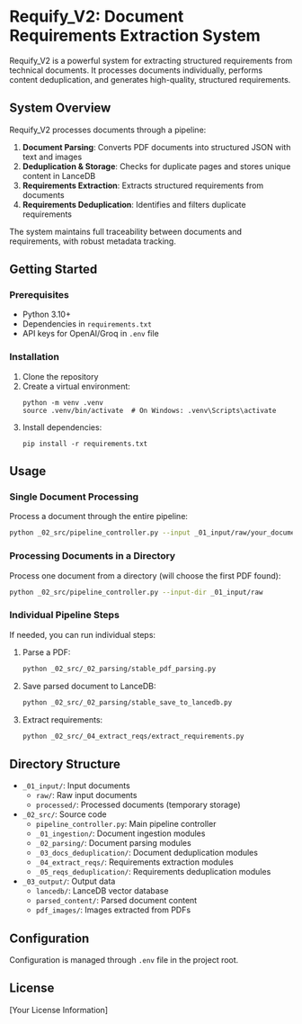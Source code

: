# Requify_V2: Document Requirements Extraction System

Requify_V2 is a powerful system for extracting structured requirements from technical documents. It processes documents individually, performs content deduplication, and generates high-quality, structured requirements.

## System Overview

Requify_V2 processes documents through a pipeline:

1. **Document Parsing**: Converts PDF documents into structured JSON with text and images
2. **Deduplication & Storage**: Checks for duplicate pages and stores unique content in LanceDB
3. **Requirements Extraction**: Extracts structured requirements from documents
4. **Requirements Deduplication**: Identifies and filters duplicate requirements

The system maintains full traceability between documents and requirements, with robust metadata tracking.

## Getting Started

### Prerequisites

- Python 3.10+
- Dependencies in `requirements.txt`
- API keys for OpenAI/Groq in `.env` file

### Installation

1. Clone the repository
2. Create a virtual environment:
   ```
   python -m venv .venv
   source .venv/bin/activate  # On Windows: .venv\Scripts\activate
   ```
3. Install dependencies:
   ```
   pip install -r requirements.txt
   ```

## Usage

### Single Document Processing

Process a document through the entire pipeline:

```bash
python _02_src/pipeline_controller.py --input _01_input/raw/your_document.pdf
```

### Processing Documents in a Directory

Process one document from a directory (will choose the first PDF found):

```bash
python _02_src/pipeline_controller.py --input-dir _01_input/raw
```

### Individual Pipeline Steps

If needed, you can run individual steps:

1. Parse a PDF:
   ```bash
   python _02_src/_02_parsing/stable_pdf_parsing.py
   ```

2. Save parsed document to LanceDB:
   ```bash
   python _02_src/_02_parsing/stable_save_to_lancedb.py
   ```

3. Extract requirements:
   ```bash
   python _02_src/_04_extract_reqs/extract_requirements.py
   ```

## Directory Structure

- `_01_input/`: Input documents
  - `raw/`: Raw input documents
  - `processed/`: Processed documents (temporary storage)
- `_02_src/`: Source code
  - `pipeline_controller.py`: Main pipeline controller
  - `_01_ingestion/`: Document ingestion modules
  - `_02_parsing/`: Document parsing modules
  - `_03_docs_deduplication/`: Document deduplication modules
  - `_04_extract_reqs/`: Requirements extraction modules
  - `_05_reqs_deduplication/`: Requirements deduplication modules
- `_03_output/`: Output data
  - `lancedb/`: LanceDB vector database
  - `parsed_content/`: Parsed document content
  - `pdf_images/`: Images extracted from PDFs

## Configuration

Configuration is managed through `.env` file in the project root.

## License

[Your License Information] 